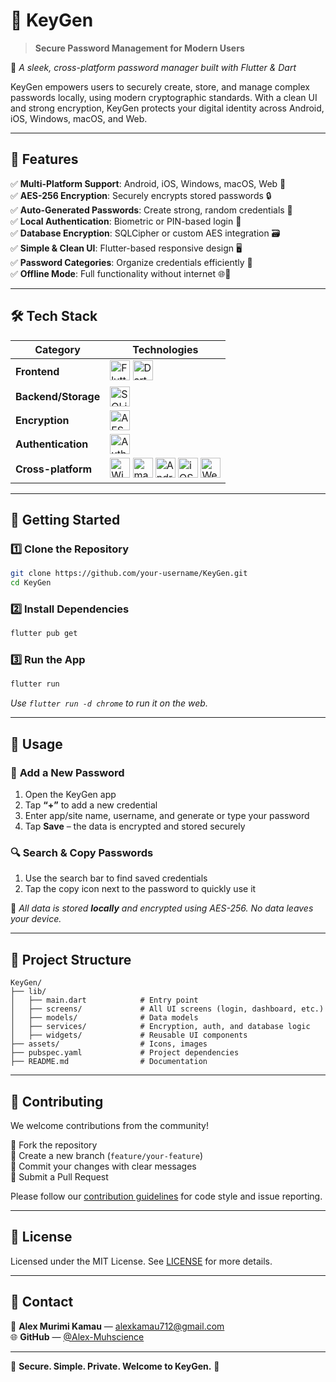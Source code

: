 
# 🔐 **KeyGen**

> **Secure Password Management for Modern Users**

🔑 *A sleek, cross-platform password manager built with Flutter & Dart*

KeyGen empowers users to securely create, store, and manage complex passwords locally, using modern cryptographic standards. With a clean UI and strong encryption, KeyGen protects your digital identity across Android, iOS, Windows, macOS, and Web.

---

## 🌟 **Features**

✅ **Multi-Platform Support**: Android, iOS, Windows, macOS, Web 🧭  
✅ **AES-256 Encryption**: Securely encrypts stored passwords 🔒  
✅ **Auto-Generated Passwords**: Create strong, random credentials 🔐  
✅ **Local Authentication**: Biometric or PIN-based login 🔑  
✅ **Database Encryption**: SQLCipher or custom AES integration 🗃️  
✅ **Simple & Clean UI**: Flutter-based responsive design 🖥️  
✅ **Password Categories**: Organize credentials efficiently 📂  
✅ **Offline Mode**: Full functionality without internet 🌐🚫  

---

## 🛠️ **Tech Stack**

| **Category**         | **Technologies**                                                                 |
|----------------------|-----------------------------------------------------------------------------------|
| **Frontend**         | <img src="https://img.icons8.com/color/48/flutter.png" title="Flutter" alt="Flutter" width="32"/> <img src="https://img.icons8.com/ios-filled/50/000000/dart.png" title="Dart" alt="Dart" width="32"/> |
| **Backend/Storage**  | <img src="https://img.icons8.com/ios-filled/50/sql.png" title="SQLite" alt="SQLite" width="32"/> |
| **Encryption**       | <img src="https://img.icons8.com/ios-filled/50/lock--v1.png" title="AES-256" alt="AES-256" width="32"/> |
| **Authentication**   | <img src="https://img.icons8.com/ios-filled/50/fingerprint.png" title="Biometric / Local Auth" alt="Auth" width="32"/> |
| **Cross-platform**   | <img src="https://img.icons8.com/ios-filled/50/windows8.png" title="Windows" alt="Windows" width="32"/> <img src="https://img.icons8.com/ios-filled/50/mac-os.png" title="macOS" alt="macOS" width="32"/> <img src="https://img.icons8.com/ios-filled/50/android-os.png" title="Android" alt="Android" width="32"/> <img src="https://img.icons8.com/ios-filled/50/ios-logo.png" title="iOS" alt="iOS" width="32"/> <img src="https://img.icons8.com/ios-filled/50/internet.png" title="Web" alt="Web" width="32"/> |

---

## 🚀 **Getting Started**

### 1️⃣ **Clone the Repository**

```bash
git clone https://github.com/your-username/KeyGen.git
cd KeyGen
```

### 2️⃣ **Install Dependencies**

```bash
flutter pub get
```

### 3️⃣ **Run the App**

```bash
flutter run
```

*Use `flutter run -d chrome` to run it on the web.*

---

## 📝 **Usage**

### 🔐 **Add a New Password**

1. Open the KeyGen app  
2. Tap **“+”** to add a new credential  
3. Enter app/site name, username, and generate or type your password  
4. Tap **Save** – the data is encrypted and stored securely  

### 🔍 **Search & Copy Passwords**

1. Use the search bar to find saved credentials  
2. Tap the copy icon next to the password to quickly use it  

🧠 *All data is stored **locally** and encrypted using AES-256. No data leaves your device.*

---

## 📂 **Project Structure**

```plaintext
KeyGen/
├── lib/
│   ├── main.dart            # Entry point
│   ├── screens/             # All UI screens (login, dashboard, etc.)
│   ├── models/              # Data models
│   ├── services/            # Encryption, auth, and database logic
│   ├── widgets/             # Reusable UI components
├── assets/                  # Icons, images
├── pubspec.yaml             # Project dependencies
├── README.md                # Documentation
```

---

## 🤝 **Contributing**

We welcome contributions from the community!

🔹 Fork the repository  
🔹 Create a new branch (`feature/your-feature`)  
🔹 Commit your changes with clear messages  
🔹 Submit a Pull Request  

Please follow our [contribution guidelines](CONTRIBUTING.md) for code style and issue reporting.

---

## 📜 **License**

Licensed under the MIT License. See [LICENSE](LICENSE) for more details.

---

## 📧 **Contact**

📧 **Alex Murimi Kamau** — alexkamau712@gmail.com  
🌐 **GitHub** — [@Alex-Muhscience](https://github.com/Alex-Muhscience)  

---

🚀 **Secure. Simple. Private. Welcome to KeyGen.** 🔐
